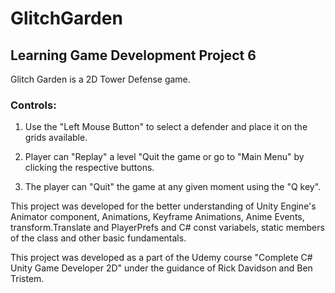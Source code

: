 # GlitchGarden
## Learning Game Development Project 6

Glitch Garden is a 2D Tower Defense game.

### Controls:

1. Use the "Left Mouse Button" to select a defender and place it on the grids available.

2. Player can "Replay" a level "Quit the game or go to "Main Menu" by clicking the respective buttons.

3. The player can "Quit" the game at any given moment using the "Q key".

This project was developed for the better understanding of Unity Engine's Animator component, Animations, Keyframe Animations, Anime Events, transform.Translate and PlayerPrefs and C# const variabels, static members of the class and other basic fundamentals.

This project was developed as a part of the Udemy course "Complete C# Unity Game Developer 2D" under the guidance of Rick Davidson and Ben Tristem.
